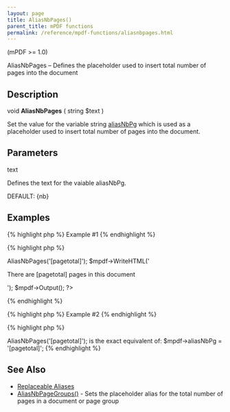 ```yaml
---
layout: page
title: AliasNbPages()
parent_title: mPDF functions
permalink: /reference/mpdf-functions/aliasnbpages.html
---
```


<div id="bpmbook" class="bpmbook" style="direction:ltr;">
<div class="topic_user_field">
<div id="U0">
<p>(mPDF &gt;= 1.0)</p>
<p>AliasNbPages – Defines the placeholder used to insert total number of pages into the document</p>
<h2>Description</h2>

<div class="alert alert-info" role="alert">void <b>AliasNbPages</b> ( string <span class="parameter">$text</span> )</div>
<p>Set the value for the variable string <a href="{{ "/reference/mpdf-variables/aliasnbpg.html" | prepend: site.baseurl }}">aliasNbPg</a> which is used as a placeholder used to insert total number of pages into the document.</p>
<h2>Parameters</h2>
<p class="manual_param_dt"><span class="parameter">text</span></p>
<p class="manual_param_dd">Defines the text for the vaiable <span class="parameter">aliasNbPg</span>. 

<span class="smallblock">DEFAULT</span>: {nb}</p>
<h2>Examples</h2>

{% highlight php %}
Example #1
{% endhighlight %}

{% highlight php %}
<?php

<?php

$mpdf=new mPDF();

$mpdf->AliasNbPages('[pagetotal]');

$mpdf->WriteHTML('<p>There are [pagetotal] pages in this document</p>');

$mpdf->Output();

?>
{% endhighlight %}

{% highlight php %}
Example #2
{% endhighlight %}

{% highlight php %}
<?php

$mpdf->AliasNbPages('[pagetotal]');

is the exact equivalent of:

$mpdf->aliasNbPg = '[pagetotal]';
{% endhighlight %}

<h2>See Also</h2>
<ul>
<li class="manual_boxlist"><a href="{{ "/what-else-can-i-do/replaceable-aliases.html" | prepend: site.baseurl }}">Replaceable Aliases</a> 

</li>
<li class="manual_boxlist"><a href="{{ "/reference/mpdf-functions/aliasnbpagegroups.html" | prepend: site.baseurl }}">AliasNbPageGroups()</a> - Sets the placeholder alias for the total number of pages in a document or page group</li>
</ul>
</div>
</div>

